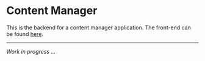 # Content Manager

This is the backend for a content manager application.
The front-end can be found [here](https://github.com/H3AR7B3A7/EarlyAngularProjects/tree/master/contacts).

---
*Work in progress ...*
